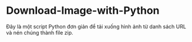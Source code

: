 # Download-Image-with-Python
Đây là một script Python đơn giản để tải xuống hình ảnh từ danh sách URL và nén chúng thành file zip.
